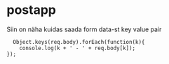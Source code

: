 # postapp

Siin on näha kuidas saada form data-st key value pair

      Object.keys(req.body).forEach(function(k){
        console.log(k + ' - ' + req.body[k]);
    });

